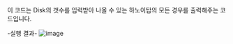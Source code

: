 이 코드는 Disk의 갯수를 입력받아 나올 수 있는 하노이탑의 모든 경우를 출력해주는 코드입니다.

-실행 결과-
![image](https://github.com/user-attachments/assets/b53b1f25-de8e-4361-b046-7e37886838cb)
